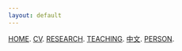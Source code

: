 ```yaml
---
layout: default
---
```


[HOME](./). [CV](./assets/FanghaoChen_AcademiaCV_eng-210821.pdf). [RESEARCH](./research.md). [TEACHING](./teaching.md). [中文](./Chinese.md). [PERSON](./person.md).
